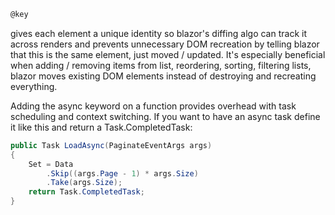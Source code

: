 ```csharp
@key
```
gives each element a unique identity so blazor's diffing algo can track it across renders and prevents unnecessary DOM recreation by telling blazor that this is the same element, just moved / updated. It's especially beneficial when adding / removing items from list, reordering, sorting, filtering lists, blazor moves existing DOM elements instead of destroying and recreating everything.

Adding the async keyword on a function provides overhead with task scheduling and context switching. If you want to have an async task define it like this and return a Task.CompletedTask:
```csharp
public Task LoadAsync(PaginateEventArgs args)
{
    Set = Data
        .Skip((args.Page - 1) * args.Size)
        .Take(args.Size);
    return Task.CompletedTask;
}
```